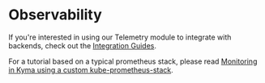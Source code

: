 # Observability

If you're interested in using our Telemetry module to integrate with backends, check out the [Integration Guides](https://kyma-project.io/#/telemetry-manager/user/README?id=integration-guides).

For a tutorial based on a typical prometheus stack, please read [Monitoring in Kyma using a custom kube-prometheus-stack](https://github.com/kyma-project/examples/edit/main/prometheus/README.md).